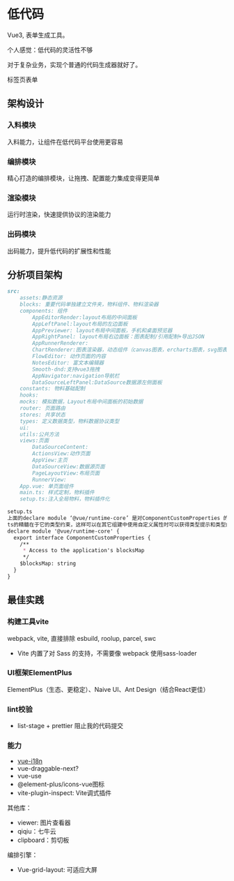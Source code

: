 # 低代码

Vue3, 表单生成工具。

个人感觉：低代码的灵活性不够

对于复杂业务，实现个普通的代码生成器就好了。

标签页表单

## 架构设计

### 入料模块

入料能力，让组件在低代码平台使用更容易

### 编排模块

精心打造的编排模块，让拖拽、配置能力集成变得更简单

### 渲染模块

运行时渲染，快速提供协议的渲染能力

### 出码模块

出码能力，提升低代码的扩展性和性能

## 分析项目架构

```md
src:
    assets:静态资源
    blocks: 重要代码单独建立文件夹，物料组件、物料渲染器
    components: 组件
        AppEditorRender:layout布局的中间面板
        AppLeftPanel:layout布局的左边面板
        AppPreviewer: layout布局中间面板，手机和桌面预览器
        AppRightPanel: layout布局右边面板：图表配制/引用配制+导出JSON
        AppRunnerRenderer:
        ChartRenderer:图表渲染器，动态组件（canvas图表，ercharts图表，svg图表）
        FlowEditor: 动作页面的内容
        NotesEditor: 富文本编辑器
        Smooth-dnd:支持vue3拖拽
        AppNavigator:navigation导航栏
        DataSourceLeftPanel:DataSource数据源左侧面板
    constants: 物料基础配制
    hooks: 
    mocks: 模拟数据，Layout布局中间面板的初始数据
    router: 页面路由
    stores: 共享状态
    types: 定义数据类型，物料数据协议类型
    ui:
    utils:公共方法
    views:页面
        DataSourceContent:
        ActionsView:动作页面
        AppView:主页
        DataSourceView:数据源页面
        PageLayoutView:布局页面
        RunnerView:
    App.vue: 单页面组件
    main.ts: 样式定制，物料插件
    setup.ts:注入全局物料，物料插件化
```

```md
setup.ts
上面的declare module ‘@vue/runtime-core’ 是对ComponentCustomProperties 的一个补充说明，
ts的精髓在于它的类型约束，这样可以在其它组建中使用自定义属性时可以获得类型提示和类型的约束。
declare module '@vue/runtime-core' {
  export interface ComponentCustomProperties {
    /**
     * Access to the application's blocksMap
     */
    $blocksMap: string
  }
}
```

## 最佳实践

### 构建工具vite

webpack, vite, 直接排除 esbuild, roolup, parcel, swc

* Vite 内置了对 Sass 的支持，不需要像 webpack 使用sass-loader

### UI框架ElementPlus

ElementPlus（生态、更稳定）、Naive UI、Ant Design（结合React更佳）

### lint校验

* list-stage + prettier 阻止我的代码提交

### 能力

* [vue-i18n](https://vue-i18n.intlify.dev/)
* vue-draggable-next?
* vue-use
* @element-plus/icons-vue图标
* vite-plugin-inspect: Vite调式插件
<!-- Vite 调试插件，主要用于 可视化检查 Vite 构建和转换过程，帮助开发者分析模块的编译结果、插件中间状态、依赖关系等。 -->

其他库：

* viewer: 图片查看器
* qiqiu：七牛云
* clipboard：剪切板

编排引擎：

* Vue-grid-layout: 可适应大屏
